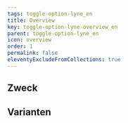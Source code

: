 ```yaml
---
tags: toggle-option-lyne_en
title: Overview
key: toggle-option-lyne-overview_en
parent: toggle-option-lyne_en
icon: overview
order: 1
permalink: false
eleventyExcludeFromCollections: true
---
```


## Zweck

## Varianten

